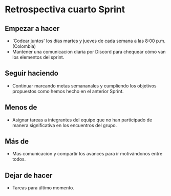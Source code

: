# Retrospectiva cuarto Sprint

## Empezar a hacer
- 'Codear juntos' los días martes y jueves de cada semana a las 8:00 p.m. (Colombia)
- Mantener una comunicacion diaria por Discord para chequear cómo van los elementos del sprint.

## Seguir haciendo
- Continuar marcando metas semananales y cumpliendo los objetivos propuestos como hemos hecho en el anterior Sprint.

## Menos de
- Asignar tareas a integrantes del equipo que no han participado de manera significativa en los encuentros del grupo.

## Más de
- Mas comunicacion y compartir los avances para ir motivándonos entre todos.

## Dejar de hacer
- Tareas para último momento.




